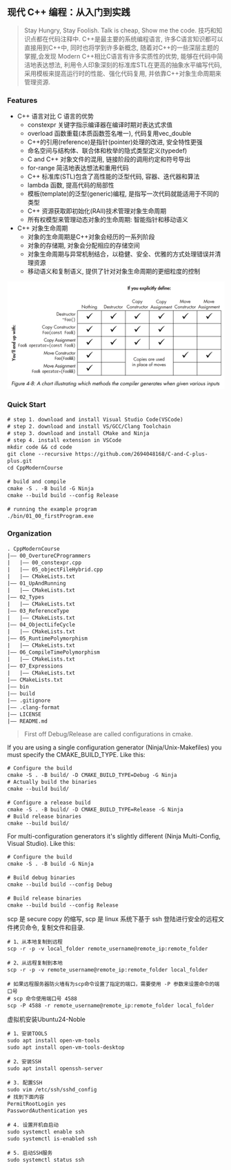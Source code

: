 ## 现代 C++ 编程：从入门到实践

> Stay Hungry, Stay Foolish. Talk is cheap, Show me the code. 技巧和知识点都在代码注释中. C++是最主要的系统编程语言, 许多C语言知识都可以直接用到C++中, 同时也将学到许多新概念, 随着对C++的一些深层主题的掌握,会发现 Modern C++相比C语言有许多实质性的优势, 能够在代码中简洁地表达想法, 利用令人印象深刻的标准库STL在更高的抽象水平编写代码, 采用模板来提高运行时的性能、强化代码复用, 并依靠C++对象生命周期来管理资源.

### Features
- C++ 语言对比 C 语言的优势
    - constexpr 关键字指示编译器在编译时期对表达式求值
    - overload 函数重载(本质函数签名唯一), 代码复用vec_double
    - C++的引用(reference)是指针(pointer)处理的改进, 安全特性更强
    - 命名空间与结构体、联合体和枚举的隐式类型定义(typedef)
    - C and C++ 对象文件的混用, 链接阶段的调用约定和符号导出
    - for-range 简洁地表达想法和重用代码
    - C++ 标准库(STL)包含了高性能的泛型代码, 容器、迭代器和算法
    - lambda 函数, 提高代码的局部性
    - 模板(template)的泛型(generic)编程, 是指写一次代码就能适用于不同的类型
    - C++ 资源获取即初始化(RAII)技术管理对象生命周期
    - 所有权模型来管理动态对象的生命周期: 智能指针和移动语义
- C++ 对象生命周期    
    - 对象的生命周期是C++对象会经历的一系列阶段
    - 对象的存储期, 对象会分配相应的存储空间
    - 对象生命周期与异常机制结合，以稳健、安全、优雅的方式处理错误并清理资源
    - 移动语义和复制语义, 提供了针对对象生命周期的更细粒度的控制

![](images/compilerGenerates.png)

### Quick Start
```shell
# step 1. download and install Visual Studio Code(VSCode)
# step 2. download and install VS/GCC/Clang Toolchain
# step 3. download and install CMake and Ninja
# step 4. install extension in VSCode
mkdir code && cd code
git clone --recursive https://github.com/2694048168/C-and-C-plus-plus.git
cd CppModernCourse

# build and compile
cmake -S . -B build -G Ninja
cmake --build build --config Release

# running the example program
./bin/01_00_firstProgram.exe
```

### Organization
```
. CppModernCourse
|—— 00_OvertureCProgrammers
|   |—— 00_constexpr.cpp
|   |—— 05_objectFileHybrid.cpp
|   |—— CMakeLists.txt
|—— 01_UpAndRunning
|   |—— CMakeLists.txt
|—— 02_Types
|   |—— CMakeLists.txt
|—— 03_ReferenceType
|   |—— CMakeLists.txt
|—— 04_ObjectLifeCycle
|   |—— CMakeLists.txt
|—— 05_RuntimePolymorphism
|   |—— CMakeLists.txt
|—— 06_CompileTimePolymorphism
|   |—— CMakeLists.txt
|—— 07_Expressions
|   |—— CMakeLists.txt
|—— CMakeLists.txt
|—— bin
|—— build
|—— .gitignore
|—— .clang-format
|—— LICENSE
|—— README.md
```

> First off Debug/Release are called configurations in cmake.

If you are using a single configuration generator (Ninja/Unix-Makefiles) you must specify the CMAKE_BUILD_TYPE. Like this:
```shell
# Configure the build
cmake -S . -B build/ -D CMAKE_BUILD_TYPE=Debug -G Ninja
# Actually build the binaries
cmake --build build/

# Configure a release build
cmake -S . -B build/ -D CMAKE_BUILD_TYPE=Release -G Ninja
# Build release binaries
cmake --build build/
```

For multi-configuration generators it's slightly different (Ninja Multi-Config, Visual Studio). Like this:
```shell
# Configure the build
cmake -S . -B build -G Ninja

# Build debug binaries
cmake --build build --config Debug

# Build release binaries
cmake --build build --config Release
```

scp 是 secure copy 的缩写, scp 是 linux 系统下基于 ssh 登陆进行安全的远程文件拷贝命令, 复制文件和目录.
```shell
# 1、从本地复制到远程
scp -r -p -v local_folder remote_username@remote_ip:remote_folder

# 2、从远程复制到本地
scp -r -p -v remote_username@remote_ip:remote_folder local_folder

# 如果远程服务器防火墙有为scp命令设置了指定的端口，需要使用 -P 参数来设置命令的端口号
# scp 命令使用端口号 4588
scp -P 4588 -r remote_username@remote_ip:remote_folder local_folder
```

虚拟机安装Ubuntu24-Noble
```shell
# 1、安装TOOLS
sudo apt install open-vm-tools
sudo apt install open-vm-tools-desktop

# 2、安装SSH
sudo apt install openssh-server

# 3. 配置SSH
sudo vim /etc/ssh/sshd_config
# 找到下面内容
PermitRootLogin yes
PasswordAuthentication yes

# 4. 设置开机自启动
sudo systemctl enable ssh
sudo systemctl is-enabled ssh

# 5. 启动SSH服务
sudo systemctl status ssh
```
